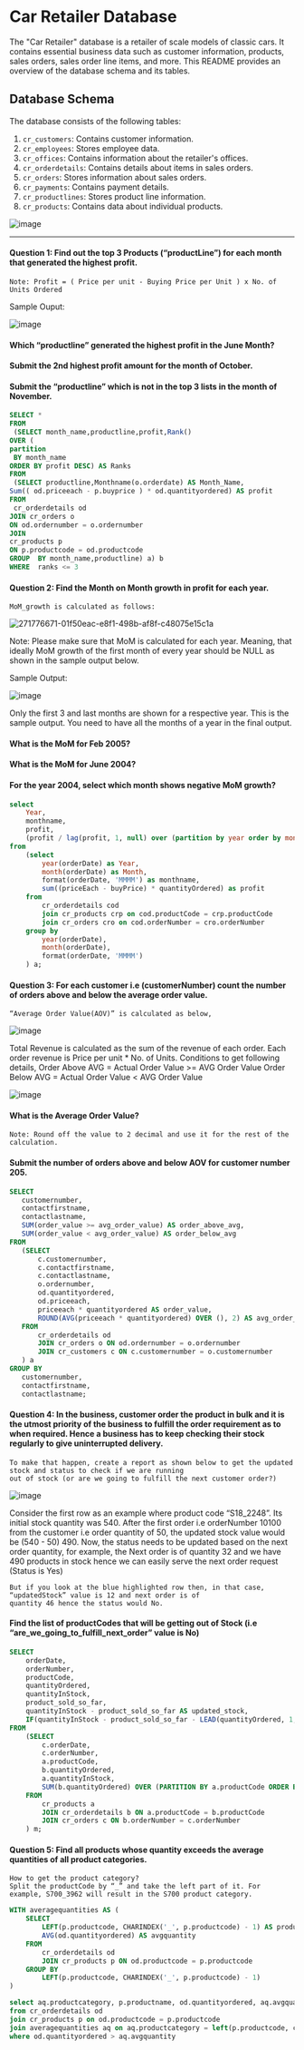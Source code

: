 # Car Retailer Database

The "Car Retailer" database is a retailer of scale models of classic cars. It contains essential business data such as customer information, products, sales orders, sales order line items, and more. This README provides an overview of the database schema and its tables.

## Database Schema

The database consists of the following tables:

1. `cr_customers`: Contains customer information.
2. `cr_employees`: Stores employee data.
3. `cr_offices`: Contains information about the retailer's offices.
4. `cr_orderdetails`: Contains details about items in sales orders.
5. `cr_orders`: Stores information about sales orders.
6. `cr_payments`: Contains payment details.
7. `cr_productlines`: Stores product line information.
8. `cr_products`: Contains data about individual products.

![image](https://github.com/sanjanapaluri/SQL_Projects/assets/127730680/c95a57f7-0bb4-4cac-b540-1326a297d87e)


------------------------------------------------------------------------------------------------------------------------------------------
#### Question 1: Find out the top 3 Products (“productLine”) for each month that generated the highest profit.
    Note: Profit = ( Price per unit - Buying Price per Unit ) x No. of Units Ordered
Sample Ouput: 

![image](https://github.com/sanjanapaluri/SQL_Projects/assets/127730680/204f2c77-dc4f-48ce-b9d4-c48e79d8c55e)


#### Which “productline” generated the highest profit in the June Month? 
#### Submit the 2nd highest profit amount for the month of October. 
#### Submit the “productline” which is not in the top 3 lists in the month of November.

```sql
SELECT *
FROM
 (SELECT month_name,productline,profit,Rank()
OVER (
partition
 BY month_name
ORDER BY profit DESC) AS Ranks
FROM
 (SELECT productline,Monthname(o.orderdate) AS Month_Name,
Sum(( od.priceeach - p.buyprice ) * od.quantityordered) AS profit
FROM
 cr_orderdetails od
JOIN cr_orders o
ON od.ordernumber = o.ordernumber
JOIN
cr_products p
ON p.productcode = od.productcode
GROUP  BY month_name,productline) a) b
WHERE  ranks <= 3 

```

#### Question 2: Find the Month on Month growth in profit for each year.
    MoM_growth is calculated as follows:

![271776671-01f50eac-e8f1-498b-af8f-c48075e15c1a](https://github.com/sanjanapaluri/SQL_Projects/assets/127730680/e2f7a5fc-706a-4a87-b3a0-f7984cffce4d)


 Note: Please make sure that MoM is calculated for each year. Meaning, that ideally MoM growth of the first month 
    of every year should be NULL as shown in the sample output below.

Sample Output:

![image](https://github.com/sanjanapaluri/SQL_Projects/assets/127730680/5d828ff9-3fe9-482b-b57d-28ce299219d1)


Only the first 3 and last months are shown for a respective year. This is the sample output. You need to have all the months of a year
in the final output.

#### What is the MoM for Feb 2005? 
#### What is the MoM for June 2004? 
#### For the year 2004, select which month shows negative MoM growth?

```sql
select
    Year,
    monthname,
    profit,
    (profit / lag(profit, 1, null) over (partition by year order by month) - 1) * 100 as MoM_Growth
from
    (select
        year(orderDate) as Year,
        month(orderDate) as Month,
        format(orderDate, 'MMMM') as monthname,
        sum((priceEach - buyPrice) * quantityOrdered) as profit
    from
        cr_orderdetails cod
        join cr_products crp on cod.productCode = crp.productCode
        join cr_orders cro on cod.orderNumber = cro.orderNumber
    group by
        year(orderDate),
        month(orderDate),
        format(orderDate, 'MMMM')
    ) a;
```

#### Question 3: For each customer i.e (customerNumber) count the number of orders above and below the average order value.
    “Average Order Value(AOV)” is calculated as below,
  ![image](https://github.com/sanjanapaluri/SQL_Projects/assets/127730680/7cbb3d49-125e-489b-992c-b83653aa1be0)


  Total Revenue is calculated as the sum of the revenue of each order.
    Each order revenue is Price per unit * No. of Units.
    Conditions to get following details,
    Order Above AVG = Actual Order Value >= AVG Order Value
    Order Below AVG = Actual Order Value < AVG Order Value

   ![image](https://github.com/sanjanapaluri/SQL_Projects/assets/127730680/00eb455d-6c6c-4231-bfaa-a324da0ef684)


   #### What is the Average Order Value? 
    Note: Round off the value to 2 decimal and use it for the rest of the calculation.
#### Submit the number of orders above and below AOV for customer number 205.

 ```sql
SELECT
    customernumber,
    contactfirstname,
    contactlastname,
    SUM(order_value >= avg_order_value) AS order_above_avg,
    SUM(order_value < avg_order_value) AS order_below_avg
FROM
    (SELECT
        c.customernumber,
        c.contactfirstname,
        c.contactlastname,
        o.ordernumber,
        od.quantityordered,
        od.priceeach,
        priceeach * quantityordered AS order_value,
        ROUND(AVG(priceeach * quantityordered) OVER (), 2) AS avg_order_value
    FROM
        cr_orderdetails od
        JOIN cr_orders o ON od.ordernumber = o.ordernumber
        JOIN cr_customers c ON c.customernumber = o.customernumber
    ) a
GROUP BY
    customernumber,
    contactfirstname,
    contactlastname;
```

#### Question 4: In the business, customer order the product in bulk and it is the utmost priority of the business to fulfill the order requirement as to when required. Hence a business has to keep checking their stock regularly to give uninterrupted delivery.
    To make that happen, create a report as shown below to get the updated stock and status to check if we are running
    out of stock (or are we going to fulfill the next customer order?)
  ![image](https://github.com/sanjanapaluri/SQL_Projects/assets/127730680/47c7a399-de91-4ac2-8e02-218e2a733aeb)


  Consider the first row as an example where product code “S18_2248”. Its initial stock quantity was 540. After the 
    first order i.e orderNumber 10100 from the customer i.e order quantity of 50, the updated stock value would be 
    (540 - 50) 490. Now, the status needs to be updated based on the next order quantity, for example, the Next order
    is of quantity 32 and we have 490 products in stock hence we can easily serve the next order request (Status is Yes)
    
    But if you look at the blue highlighted row then, in that case, “updatedStock” value is 12 and next order is of 
    quantity 46 hence the status would No.
#### Find the list of productCodes that will be getting out of Stock (i.e “are_we_going_to_fulfill_next_order” value is No)

```sql
SELECT
    orderDate,
    orderNumber,
    productCode,
    quantityOrdered,
    quantityInStock,
    product_sold_so_far,
    quantityInStock - product_sold_so_far AS updated_stock,
    IF(quantityInStock - product_sold_so_far - LEAD(quantityOrdered, 1, 0) OVER (PARTITION BY productCode ORDER BY orderDate) > 0, "yes", "no") AS Are_we_going_to_sell
FROM
    (SELECT
        c.orderDate,
        c.orderNumber,
        a.productCode,
        b.quantityOrdered,
        a.quantityInStock,
        SUM(b.quantityOrdered) OVER (PARTITION BY a.productCode ORDER BY c.orderDate) AS product_sold_so_far
    FROM
        cr_products a
        JOIN cr_orderdetails b ON a.productCode = b.productCode
        JOIN cr_orders c ON b.orderNumber = c.orderNumber
    ) m;
```

#### Question 5: Find all products whose quantity exceeds the average quantities of all product categories.

    How to get the product category?
    Split the productCode by “_” and take the left part of it. For example, S700_3962 will result in the S700 product category.
```sql
WITH averagequantities AS (
    SELECT
        LEFT(p.productcode, CHARINDEX('_', p.productcode) - 1) AS productcategory,
        AVG(od.quantityordered) AS avgquantity
    FROM
        cr_orderdetails od
        JOIN cr_products p ON od.productcode = p.productcode
    GROUP BY
        LEFT(p.productcode, CHARINDEX('_', p.productcode) - 1)
)

select aq.productcategory, p.productname, od.quantityordered, aq.avgquantity
from cr_orderdetails od
join cr_products p on od.productcode = p.productcode
join averagequantities aq on aq.productcategory = left(p.productcode, charindex('_', p.productcode) - 1)
where od.quantityordered > aq.avgquantity
```
